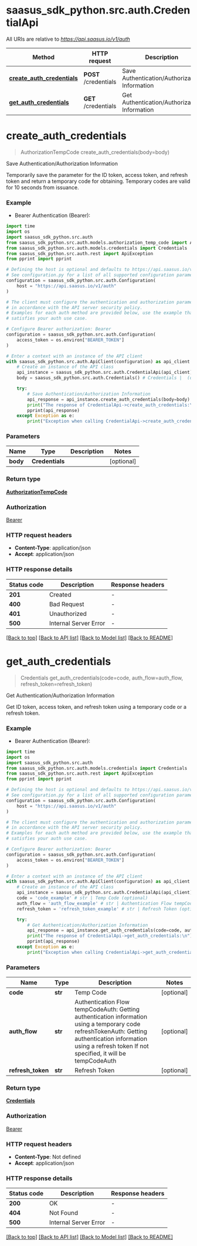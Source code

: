 # saasus_sdk_python.src.auth.CredentialApi

All URIs are relative to *https://api.saasus.io/v1/auth*

Method | HTTP request | Description
------------- | ------------- | -------------
[**create_auth_credentials**](CredentialApi.md#create_auth_credentials) | **POST** /credentials | Save Authentication/Authorization Information
[**get_auth_credentials**](CredentialApi.md#get_auth_credentials) | **GET** /credentials | Get Authentication/Authorization Information


# **create_auth_credentials**
> AuthorizationTempCode create_auth_credentials(body=body)

Save Authentication/Authorization Information

Temporarily save the parameter for the ID token, access token, and refresh token and return a temporary code for obtaining. Temporary codes are valid for 10 seconds from issuance. 

### Example

* Bearer Authentication (Bearer):
```python
import time
import os
import saasus_sdk_python.src.auth
from saasus_sdk_python.src.auth.models.authorization_temp_code import AuthorizationTempCode
from saasus_sdk_python.src.auth.models.credentials import Credentials
from saasus_sdk_python.src.auth.rest import ApiException
from pprint import pprint

# Defining the host is optional and defaults to https://api.saasus.io/v1/auth
# See configuration.py for a list of all supported configuration parameters.
configuration = saasus_sdk_python.src.auth.Configuration(
    host = "https://api.saasus.io/v1/auth"
)

# The client must configure the authentication and authorization parameters
# in accordance with the API server security policy.
# Examples for each auth method are provided below, use the example that
# satisfies your auth use case.

# Configure Bearer authorization: Bearer
configuration = saasus_sdk_python.src.auth.Configuration(
    access_token = os.environ["BEARER_TOKEN"]
)

# Enter a context with an instance of the API client
with saasus_sdk_python.src.auth.ApiClient(configuration) as api_client:
    # Create an instance of the API class
    api_instance = saasus_sdk_python.src.auth.CredentialApi(api_client)
    body = saasus_sdk_python.src.auth.Credentials() # Credentials |  (optional)

    try:
        # Save Authentication/Authorization Information
        api_response = api_instance.create_auth_credentials(body=body)
        print("The response of CredentialApi->create_auth_credentials:\n")
        pprint(api_response)
    except Exception as e:
        print("Exception when calling CredentialApi->create_auth_credentials: %s\n" % e)
```



### Parameters

Name | Type | Description  | Notes
------------- | ------------- | ------------- | -------------
 **body** | **Credentials**|  | [optional] 

### Return type

[**AuthorizationTempCode**](AuthorizationTempCode.md)

### Authorization

[Bearer](../README.md#Bearer)

### HTTP request headers

 - **Content-Type**: application/json
 - **Accept**: application/json

### HTTP response details
| Status code | Description | Response headers |
|-------------|-------------|------------------|
**201** | Created |  -  |
**400** | Bad Request |  -  |
**401** | Unauthorized |  -  |
**500** | Internal Server Error |  -  |

[[Back to top]](#) [[Back to API list]](../README.md#documentation-for-api-endpoints) [[Back to Model list]](../README.md#documentation-for-models) [[Back to README]](../README.md)

# **get_auth_credentials**
> Credentials get_auth_credentials(code=code, auth_flow=auth_flow, refresh_token=refresh_token)

Get Authentication/Authorization Information

Get ID token, access token, and refresh token using a temporary code or a refresh token. 

### Example

* Bearer Authentication (Bearer):
```python
import time
import os
import saasus_sdk_python.src.auth
from saasus_sdk_python.src.auth.models.credentials import Credentials
from saasus_sdk_python.src.auth.rest import ApiException
from pprint import pprint

# Defining the host is optional and defaults to https://api.saasus.io/v1/auth
# See configuration.py for a list of all supported configuration parameters.
configuration = saasus_sdk_python.src.auth.Configuration(
    host = "https://api.saasus.io/v1/auth"
)

# The client must configure the authentication and authorization parameters
# in accordance with the API server security policy.
# Examples for each auth method are provided below, use the example that
# satisfies your auth use case.

# Configure Bearer authorization: Bearer
configuration = saasus_sdk_python.src.auth.Configuration(
    access_token = os.environ["BEARER_TOKEN"]
)

# Enter a context with an instance of the API client
with saasus_sdk_python.src.auth.ApiClient(configuration) as api_client:
    # Create an instance of the API class
    api_instance = saasus_sdk_python.src.auth.CredentialApi(api_client)
    code = 'code_example' # str | Temp Code (optional)
    auth_flow = 'auth_flow_example' # str | Authentication Flow tempCodeAuth: Getting authentication information using a temporary code refreshTokenAuth: Getting authentication information using a refresh token If not specified, it will be tempCodeAuth  (optional)
    refresh_token = 'refresh_token_example' # str | Refresh Token (optional)

    try:
        # Get Authentication/Authorization Information
        api_response = api_instance.get_auth_credentials(code=code, auth_flow=auth_flow, refresh_token=refresh_token)
        print("The response of CredentialApi->get_auth_credentials:\n")
        pprint(api_response)
    except Exception as e:
        print("Exception when calling CredentialApi->get_auth_credentials: %s\n" % e)
```



### Parameters

Name | Type | Description  | Notes
------------- | ------------- | ------------- | -------------
 **code** | **str**| Temp Code | [optional] 
 **auth_flow** | **str**| Authentication Flow tempCodeAuth: Getting authentication information using a temporary code refreshTokenAuth: Getting authentication information using a refresh token If not specified, it will be tempCodeAuth  | [optional] 
 **refresh_token** | **str**| Refresh Token | [optional] 

### Return type

[**Credentials**](Credentials.md)

### Authorization

[Bearer](../README.md#Bearer)

### HTTP request headers

 - **Content-Type**: Not defined
 - **Accept**: application/json

### HTTP response details
| Status code | Description | Response headers |
|-------------|-------------|------------------|
**200** | OK |  -  |
**404** | Not Found |  -  |
**500** | Internal Server Error |  -  |

[[Back to top]](#) [[Back to API list]](../README.md#documentation-for-api-endpoints) [[Back to Model list]](../README.md#documentation-for-models) [[Back to README]](../README.md)


